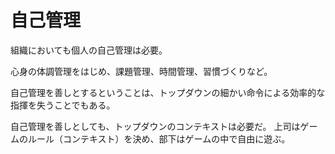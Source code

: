 # 自己管理

組織においても個人の自己管理は必要。

心身の体調管理をはじめ、課題管理、時間管理、習慣づくりなど。

自己管理を善しとするということは、トップダウンの細かい命令による効率的な指揮を失うことでもある。

自己管理を善しとしても、トップダウンのコンテキストは必要だ。
上司はゲームのルール（コンテキスト）を決め、部下はゲームの中で自由に遊ぶ。
